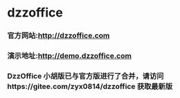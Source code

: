 ﻿# dzzoffice

### 官方网站:http://dzzoffice.com
### 演示地址:http://demo.dzzoffice.com
### DzzOffice 小胡版已与官方版进行了合并，请访问https://gitee.com/zyx0814/dzzoffice 获取最新版